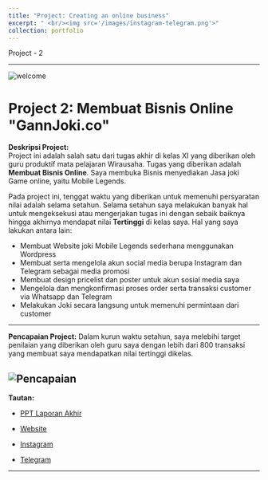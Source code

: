 ```yaml
---
title: "Project: Creating an online business"
excerpt: " <br/><img src='/images/instagram-telegram.png'>"
collection: portfolio
---
```


Project - 2

---
![welcome](/images/welcome-ig.png)

# Project 2: **Membuat Bisnis Online "GannJoki.co"**

**Deskripsi Project:**  
Project ini adalah salah satu dari tugas akhir di kelas XI yang diberikan oleh guru produktif mata pelajaran Wirausaha. Tugas yang diberikan adalah **Membuat Bisnis Online**. Saya membuka Bisnis menyediakan Jasa joki Game online, yaitu Mobile Legends.

Pada project ini, tenggat waktu yang diberikan untuk memenuhi persyaratan nilai adalah selama setahun. Selama setahun saya melakukan banyak hal untuk mengeksekusi atau mengerjakan tugas ini dengan sebaik baiknya hingga akhirnya mendapat nilai **Tertinggi** di kelas saya. Hal yang saya lakukan antara lain: 
- Membuat Website joki Mobile Legends sederhana menggunakan Wordpress
- Membuat serta mengelola akun social media berupa Instagram dan Telegram sebagai media promosi
- Membuat design pricelist dan poster untuk akun sosial media saya
- Mengelola dan mengkonfirmasi proses order serta transaksi customer via Whatsapp dan Telegram
- Melakukan Joki secara langsung untuk memenuhi permintaan dari customer



---
**Pencapaian Project:**
Dalam kurun waktu setahun, saya melebihi target penilaian yang diberikan oleh guru saya dengan lebih dari 800 transaksi yang membuat saya mendapatkan nilai tertinggi dikelas. 

![Pencapaian](/images/Transaksi.png)
---

**Tautan:**

* [PPT Laporan Akhir](https://www.canva.com/design/DAGWMte7pvw/v03qywYIQQImg1g59ZT3WQ/edit?utm_content=DAGWMte7pvw&utm_campaign=designshare&utm_medium=link2&utm_source=sharebutton)  

* [Website](https://gannjoki.wordpress.com/)

* [Instagram](https://www.instagram.com/gannjoki.co/)

* [Telegram](https://t.me/JokiMlbbbyGann )

---

